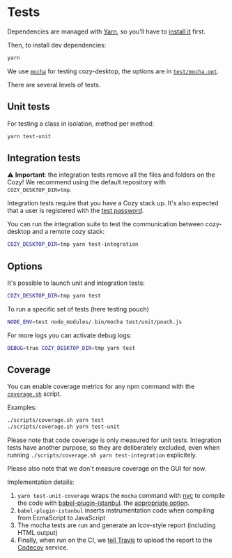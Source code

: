 Tests
=====

Dependencies are managed with [Yarn](https://yarnpkg.com/), so you'll
have to [install it](https://yarnpkg.com/en/docs/install) first.

Then, to install dev dependencies:

```bash
yarn
```

We use [`mocha`][1] for testing cozy-desktop, the options are in
[`test/mocha.opt`][2].

There are several levels of tests.


Unit tests
----------

For testing a class in isolation, method per method:

```bash
yarn test-unit
```


Integration tests
-----------------

:warning: **Important**: the integration tests remove all the files and folders
on the Cozy! We recommend using the default repository with
`COZY_DESKTOP_DIR=tmp`.

Integration tests require that you have a Cozy stack up. It's also expected
that a user is registered with the [test
password](../test/helpers/password.js).

You can run the integration suite to test the communication between
cozy-desktop and a remote cozy stack:

```bash
COZY_DESKTOP_DIR=tmp yarn test-integration
```


Options
-------

It's possible to launch unit and integration tests:

```bash
COZY_DESKTOP_DIR=tmp yarn test
```

To run a specific set of tests (here testing pouch)

```bash
NODE_ENV=test node_modules/.bin/mocha test/unit/pouch.js
```

For more logs you can activate debug logs:

```bash
DEBUG=true COZY_DESKTOP_DIR=tmp yarn test
```


Coverage
--------

You can enable coverage metrics for any npm command with the
[`coverage.sh`][3] script.

Examples:

```bash
./scripts/coverage.sh yarn test
./scripts/coverage.sh yarn test-unit
```

Please note that code coverage is only measured for unit tests.
Integration tests have another purpose, so they are deliberately excluded,
even when running `./scripts/coverage.sh yarn test-integration`
explicitely.

Please also note that we don't measure coverage on the GUI for now.

Implementation details:

1. `yarn test-unit-coverage` wraps the `mocha` command with
   [nyc][3] to compile the code with [babel-plugin-istanbul][3].
the [appropriate option][3].
2. `babel-plugin-istanbul` inserts instrumentation code when compiling from
   EcmaScript to JavaScript
3. The mocha tests are run and generate an lcov-style report (including
   HTML output)
4. Finally, when run on the CI, we [tell Travis](../.travis.yml) to upload the report to the
   [Codecov][5] service.


[1]:  https://mochajs.org/
[2]:  ../test/mocha.opts
[3]: https://github.com/istanbuljs/nyc
[4]: https://github.com/istanbuljs/babel-plugin-istanbul
[5]: https://codecov.io/gh/cozy-labs/cozy-desktop
